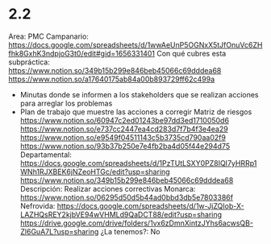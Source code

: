 # 2.2

Area: PMC
Campanario: https://docs.google.com/spreadsheets/d/1wwAeUnP5OGNxX5tJfOnuVc6ZHfhk8GxhK3ndpjoG3t0/edit#gid=1656331401
Con qué cubres esta subpráctica: https://www.notion.so/349b15b299e846beb45066c69dddea68 
https://www.notion.so/a17640175ab84a00b893729ff62c499a 
- Minutas donde se informen a los stakeholders que se realizan acciones para arreglar los problemas
- Plan de trabajo que muestre las acciones a corregir
Matriz de riesgos
https://www.notion.so/60947c2ed01243be97dd3ed1710050d6 
https://www.notion.so/e737cc2447ea4cd283d7f7b4f3e4ea29
https://www.notion.so/e9549f04511143c5b3735cd790aa02f9 
https://www.notion.so/93b37b250e7e4fb2ba4d05f44e294d75 
Departamental: https://docs.google.com/spreadsheets/d/1PzTUtLSXY0PZ8IQI7yHRRp1WNh1RJXBEK6jNZeoHTGc/edit?usp=sharing
https://www.notion.so/349b15b299e846beb45066c69dddea68 
Descripción: Realizar acciones correctivas
Monarca: https://www.notion.so/06295d50d5b44ad0bbd3db5e7803386f 
Nefrovida: https://docs.google.com/spreadsheets/d/1w-JjZQIob-X-LAZHQsREY2kjbVE94wVHMLd9QaDCT88/edit?usp=sharing
https://drive.google.com/drive/folders/1vx6zDmnXintzJYhs6acwsQB-Zl6GuA7L?usp=sharing
¿La tenemos?: No